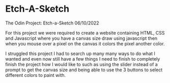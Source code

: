 # Etch-A-Sketch
The Odin Project: Etch-a-Sketch 06/10/2022

For this project we were required to create a website containing HTML, CSS and Javascript where you have a canvas size
draw using javascript then when you mouse over a pixel on the canvas it colors the pixel another color.

I struggled this project I had to search up many many ways to do what I wanted and even now still have a few things I need to finish to completely finish the project how I would like to such as using the slider instead of a prompt to get the canvas size and being able to use the 3 buttons to select different colors to paint with.